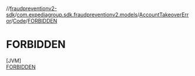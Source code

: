 //[fraudpreventionv2-sdk](../../../../../index.md)/[com.expediagroup.sdk.fraudpreventionv2.models](../../../index.md)/[AccountTakeoverError](../../index.md)/[Code](../index.md)/[FORBIDDEN](index.md)

# FORBIDDEN

[JVM]\
[FORBIDDEN](index.md)
